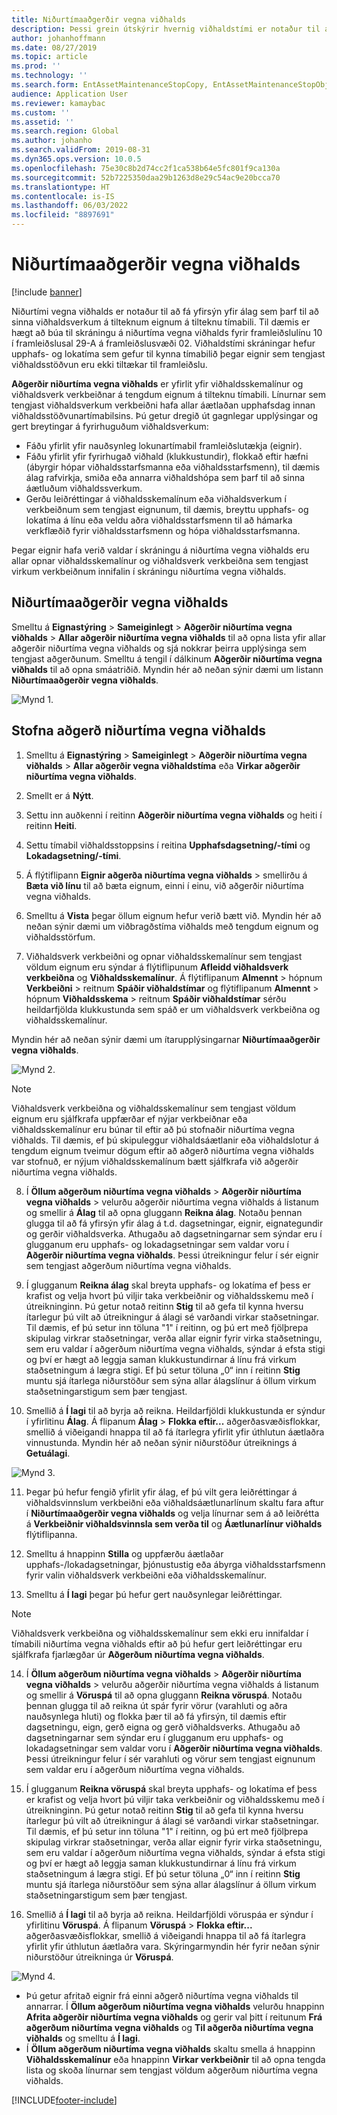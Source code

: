 ```yaml
---
title: Niðurtímaaðgerðir vegna viðhalds
description: Þessi grein útskýrir hvernig viðhaldstími er notaður til að fá yfirsýn yfir getu sem þarf til að framkvæma viðhaldsstörf á tilteknum eignum á tilteknu tímabili.
author: johanhoffmann
ms.date: 08/27/2019
ms.topic: article
ms.prod: ''
ms.technology: ''
ms.search.form: EntAssetMaintenanceStopCopy, EntAssetMaintenanceStopObject, EntAssetObjectProductionStop, EntAssetProductionStopType, EntAssetMaintenanceStop
audience: Application User
ms.reviewer: kamaybac
ms.custom: ''
ms.assetid: ''
ms.search.region: Global
ms.author: johanho
ms.search.validFrom: 2019-08-31
ms.dyn365.ops.version: 10.0.5
ms.openlocfilehash: 75e30c8b2d74cc2f1ca538b64e5fc801f9ca130a
ms.sourcegitcommit: 52b7225350daa29b1263d8e29c54ac9e20bcca70
ms.translationtype: HT
ms.contentlocale: is-IS
ms.lasthandoff: 06/03/2022
ms.locfileid: "8897691"
---
```

# <a name="maintenance-downtime-activities"></a>Niðurtímaaðgerðir vegna viðhalds

[!include [banner](../../includes/banner.md)]

Niðurtími vegna viðhalds er notaður til að fá yfirsýn yfir álag sem þarf til að sinna viðhaldsverkum á tilteknum eignum á tilteknu tímabili. Til dæmis er hægt að búa til skráningu á niðurtíma vegna viðhalds fyrir framleiðslulínu 10 í framleiðslusal 29-A á framleiðslusvæði 02. Viðhaldstími skráningar hefur upphafs- og lokatíma sem gefur til kynna tímabilið þegar eignir sem tengjast viðhaldsstöðvun eru ekki tiltækar til framleiðslu.

**Aðgerðir niðurtíma vegna viðhalds** er yfirlit yfir viðhaldsskemalínur og viðhaldsverk verkbeiðnar á tengdum eignum á tilteknu tímabili. Línurnar sem tengjast viðhaldsverkum verkbeiðni hafa allar áætlaðan upphafsdag innan viðhaldsstöðvunartímabilsins. Þú getur dregið út gagnlegar upplýsingar og gert breytingar á fyrirhuguðum viðhaldsverkum:

- Fáðu yfirlit yfir nauðsynleg lokunartímabil framleiðslutækja (eignir).  
- Fáðu yfirlit yfir fyrirhugað viðhald (klukkustundir), flokkað eftir hæfni (ábyrgir hópar viðhaldsstarfsmanna eða viðhaldsstarfsmenn), til dæmis álag rafvirkja, smiða eða annarra viðhaldshópa sem þarf til að sinna áætluðum viðhaldssverkum.  
- Gerðu leiðréttingar á viðhaldsskemalínum eða viðhaldsverkum í verkbeiðnum sem tengjast eignunum, til dæmis, breyttu upphafs- og lokatíma á línu eða veldu aðra viðhaldsstarfsmenn til að hámarka verkflæðið fyrir viðhaldsstarfsmenn og hópa viðhaldsstarfsmanna.

Þegar eignir hafa verið valdar í skráningu á niðurtíma vegna viðhalds eru allar opnar viðhaldsskemalínur og viðhaldsverk verkbeiðna sem tengjast virkum verkbeiðnum innifalin í skráningu niðurtíma vegna viðhalds.

## <a name="maintenance-downtime-activities"></a>Niðurtímaaðgerðir vegna viðhalds

Smelltu á **Eignastýring** > **Sameiginlegt** > **Aðgerðir niðurtíma vegna viðhalds** > **Allar aðgerðir niðurtíma vegna viðhalds** til að opna lista yfir allar aðgerðir niðurtíma vegna viðhalds og sjá nokkrar þeirra upplýsinga sem tengjast aðgerðunum. Smelltu á tengil í dálkinum **Aðgerðir niðurtíma vegna viðhalds** til að opna smáatriðið. Myndin hér að neðan sýnir dæmi um listann **Niðurtímaaðgerðir vegna viðhalds**.

![Mynd 1.](media/19-preventive-maintenance.png)


## <a name="create-a-maintenance-downtime-activity"></a>Stofna aðgerð niðurtíma vegna viðhalds

1. Smelltu á **Eignastýring** > **Sameiginlegt** > **Aðgerðir niðurtíma vegna viðhalds** > **Allar aðgerðir vegna viðhaldstíma** eða **Virkar aðgerðir niðurtíma vegna viðhalds**.

2. Smellt er á **Nýtt**.

3. Settu inn auðkenni í reitinn **Aðgerðir niðurtíma vegna viðhalds** og heiti í reitinn **Heiti**.

4. Settu tímabil viðhaldsstoppsins í reitina **Upphafsdagsetning/-tími** og **Lokadagsetning/-tími**.

5. Á flýtiflipann **Eignir aðgerða niðurtíma vegna viðhalds** > smellirðu á **Bæta við línu** til að bæta eignum, einni í einu, við aðgerðir niðurtíma vegna viðhalds.

6. Smelltu á **Vista** þegar öllum eignum hefur verið bætt við. Myndin hér að neðan sýnir dæmi um viðbragðstíma viðhalds með tengdum eignum og viðhaldsstörfum.

7. Viðhaldsverk verkbeiðni og opnar viðhaldsskemalínur sem tengjast völdum eignum eru sýndar á flýtiflipunum **Afleidd viðhaldsverk verkbeiðna** og **Viðhaldsskemalínur**. Á flýtiflipanum **Almennt** > hópnum **Verkbeiðni** > reitnum **Spáðir viðhaldstímar** og flýtiflipanum **Almennt** > hópnum **Viðhaldsskema** > reitnum **Spáðir viðhaldstímar** sérðu heildarfjölda klukkustunda sem spáð er um viðhaldsverk verkbeiðna og viðhaldsskemalínur.

Myndin hér að neðan sýnir dæmi um ítarupplýsingarnar **Niðurtímaaðgerðir vegna viðhalds**.

![Mynd 2.](media/20-preventive-maintenance.png)

>[!NOTE]
>Viðhaldsverk verkbeiðna og viðhaldsskemalínur sem tengjast völdum eignum eru sjálfkrafa uppfærðar ef nýjar verkbeiðnar eða viðhaldsskemalínur eru búnar til eftir að þú stofnaðir niðurtíma vegna viðhalds. Til dæmis, ef þú skipuleggur viðhaldsáætlanir eða viðhaldslotur á tengdum eignum tveimur dögum eftir að aðgerð niðurtíma vegna viðhalds var stofnuð, er nýjum viðhaldsskemalínum bætt sjálfkrafa við aðgerðir niðurtíma vegna viðhalds.

8. Í **Öllum aðgerðum niðurtíma vegna viðhalds** > **Aðgerðir niðurtíma vegna viðhalds** > velurðu aðgerðir niðurtíma vegna viðhalds á listanum og smellir á **Álag** til að opna gluggann **Reikna álag**. Notaðu þennan glugga til að fá yfirsýn yfir álag á t.d. dagsetningar, eignir, eignategundir og gerðir viðhaldsverka. Athugaðu að dagsetningarnar sem sýndar eru í glugganum eru upphafs- og lokadagsetningar sem valdar voru í **Aðgerðir niðurtíma vegna viðhalds**. Þessi útreikningur felur í sér eignir sem tengjast aðgerðum niðurtíma vegna viðhalds.

9. Í glugganum **Reikna álag** skal breyta upphafs- og lokatíma ef þess er krafist og velja hvort þú viljir taka verkbeiðnir og viðhaldsskemu með í útreikninginn. Þú getur notað reitinn **Stig** til að gefa til kynna hversu ítarlegur þú vilt að útreikningur á álagi sé varðandi virkar staðsetningar. Til dæmis, ef þú setur inn töluna "1" í reitinn, og þú ert með fjölþrepa skipulag virkrar staðsetningar, verða allar eignir fyrir virka staðsetningu, sem eru valdar í aðgerðum niðurtíma vegna viðhalds, sýndar á efsta stigi og því er hægt að leggja saman klukkustundirnar á línu frá virkum staðsetningum á lægra stigi. Ef þú setur töluna „0“ inn í reitinn **Stig** muntu sjá ítarlega niðurstöður sem sýna allar álagslínur á öllum virkum staðsetningarstigum sem þær tengjast.

10. Smellið á **Í lagi** til að byrja að reikna. Heildarfjöldi klukkustunda er sýndur í yfirlitinu **Álag**. Á flipanum **Álag** > **Flokka eftir...** aðgerðasvæðisflokkar, smellið á viðeigandi hnappa til að fá ítarlegra yfirlit yfir úthlutun áætlaðra vinnustunda. Myndin hér að neðan sýnir niðurstöður útreiknings á **Getuálagi**.

![Mynd 3.](media/21-preventive-maintenance.png)

11. Þegar þú hefur fengið yfirlit yfir álag, ef þú vilt gera leiðréttingar á viðhaldsvinnslum verkbeiðni eða viðhaldsáætlunarlínum skaltu fara aftur í **Niðurtímaaðgerðir vegna viðhalds** og velja línurnar sem á að leiðrétta á **Verkbeiðnir viðhaldsvinnsla sem verða til** og **Áætlunarlínur viðhalds** flýtiflipanna.

12. Smelltu á hnappinn **Stilla** og uppfærðu áætlaðar upphafs-/lokadagsetningar, þjónustustig eða ábyrga viðhaldsstarfsmenn fyrir valin viðhaldsverk verkbeiðni eða viðhaldsskemalínur.

13. Smelltu á **Í lagi** þegar þú hefur gert nauðsynlegar leiðréttingar. 

>[!NOTE]
>Viðhaldsverk verkbeiðna og viðhaldsskemalínur sem ekki eru innifaldar í tímabili niðurtíma vegna viðhalds eftir að þú hefur gert leiðréttingar eru sjálfkrafa fjarlægðar úr **Aðgerðum niðurtíma vegna viðhalds**.

14. Í **Öllum aðgerðum niðurtíma vegna viðhalds** > **Aðgerðir niðurtíma vegna viðhalds** > velurðu aðgerðir niðurtíma vegna viðhalds á listanum og smellir á **Vöruspá** til að opna gluggann **Reikna vöruspá**. Notaðu þennan glugga til að reikna út spár fyrir vörur (varahluti og aðra nauðsynlega hluti) og flokka þær til að fá yfirsýn, til dæmis eftir dagsetningu, eign, gerð eigna og gerð viðhaldsverks. Athugaðu að dagsetningarnar sem sýndar eru í glugganum eru upphafs- og lokadagsetningar sem valdar voru í **Aðgerðir niðurtíma vegna viðhalds**. Þessi útreikningur felur í sér varahluti og vörur sem tengjast eignunum sem valdar eru í aðgerðum niðurtíma vegna viðhalds.

15. Í glugganum **Reikna vöruspá** skal breyta upphafs- og lokatíma ef þess er krafist og velja hvort þú viljir taka verkbeiðnir og viðhaldsskemu með í útreikninginn. Þú getur notað reitinn **Stig** til að gefa til kynna hversu ítarlegur þú vilt að útreikningur á álagi sé varðandi virkar staðsetningar. Til dæmis, ef þú setur inn töluna "1" í reitinn, og þú ert með fjölþrepa skipulag virkrar staðsetningar, verða allar eignir fyrir virka staðsetningu, sem eru valdar í aðgerðum niðurtíma vegna viðhalds, sýndar á efsta stigi og því er hægt að leggja saman klukkustundirnar á línu frá virkum staðsetningum á lægra stigi. Ef þú setur töluna „0“ inn í reitinn **Stig** muntu sjá ítarlega niðurstöður sem sýna allar álagslínur á öllum virkum staðsetningarstigum sem þær tengjast.

16. Smellið á **Í lagi** til að byrja að reikna. Heildarfjöldi vöruspáa er sýndur í yfirlitinu **Vöruspá**. Á flipanum **Vöruspá** > **Flokka eftir...** aðgerðasvæðisflokkar, smellið á viðeigandi hnappa til að fá ítarlegra yfirlit yfir úthlutun áætlaðra vara. Skýringarmyndin hér fyrir neðan sýnir niðurstöður útreikninga úr **Vöruspá**.

![Mynd 4.](media/22-preventive-maintenance.png)

- Þú getur afritað eignir frá einni aðgerð niðurtíma vegna viðhalds til annarrar. Í **Öllum aðgerðum niðurtíma vegna viðhalds** velurðu hnappinn **Afrita aðgerðir niðurtíma vegna viðhalds** og gerir val þitt í reitunum **Frá aðgerðum niðurtíma vegna viðhalds** og **Til aðgerða niðurtíma vegna viðhalds** og smelltu á **Í lagi**.
- Í **Öllum aðgerðum niðurtíma vegna viðhalds** skaltu smella á hnappinn **Viðhaldsskemalínur** eða hnappinn **Virkar verkbeiðnir** til að opna tengda lista og skoða línurnar sem tengjast völdum aðgerðum niðurtíma vegna viðhalds.



[!INCLUDE[footer-include](../../../includes/footer-banner.md)]